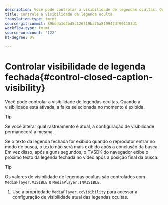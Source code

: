 ```yaml
---
description: Você pode controlar a visibilidade de legendas ocultas. Quando a visibilidade está ativada, a faixa selecionada no momento é exibida.
title: Controle a visibilidade da legenda oculta
translation-type: tm+mt
source-git-commit: 89bdda1d4bd5c126f19ba75a819942df901183d1
workflow-type: tm+mt
source-wordcount: '122'
ht-degree: 0%

---
```



# Controlar visibilidade de legenda fechada{#control-closed-caption-visibility}

Você pode controlar a visibilidade de legendas ocultas. Quando a visibilidade está ativada, a faixa selecionada no momento é exibida.

>[!TIP]
>
>Se você alterar qual rastreamento é atual, a configuração de visibilidade permanecerá a mesma.

Se o texto da legenda fechada for exibido quando o reprodutor entrar no modo de busca, o texto não será mais exibido após a conclusão da busca. Em vez disso, após alguns segundos, o TVSDK do navegador exibe o próximo texto da legenda fechada no vídeo após a posição final da busca.

>[!TIP]
>
>Os valores de visibilidade de legendas ocultas são controlados com `MediaPlayer.VISIBLE` e `MediaPlayer.INVISIBLE`.

1. Use a propriedade `MediaPlayer.ccVisibility` para acessar a configuração de visibilidade atual das legendas ocultas.

